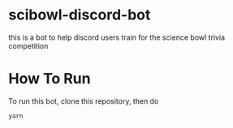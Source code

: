 # scibowl-discord-bot
this is a bot to help discord users train for the science bowl trivia competition

# How To Run
To run this bot, clone this repository, then do
```bash
yarn

